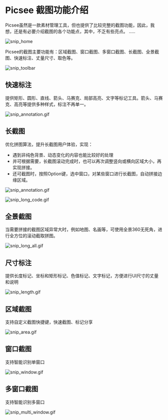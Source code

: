 

# Picsee 截图功能介绍
Picsee虽然是一款素材管理工具，但也提供了比较完整的截图功能，因此，我想，还是有必要介绍截图的各个功能点，其中，不乏有些亮点。 .....
<!-- more -->

![snip_home](https://i.loli.net/2020/11/06/Kzf2vB5ZIs6O4W3.png)

Picsee的截图主要功能有：区域截图、窗口截图、多窗口截图、长截图、全景截图、快速标注、丈量尺寸、取色等。

![snip_toolbar](https://i.loli.net/2020/11/06/VqBHNOJ4hFr7Dkg.png)

## 快速标注
提供矩形、圆形、直线、箭头、马赛克、局部高亮、文字等标记工具。箭头、马赛克、高亮等提供多种样式，标注不再单一。

![snip_annotation.gif](https://i.loli.net/2020/11/06/Ouv6KapBeIVcEiJ.gif)

## 长截图
优化拼图算法，提升长截图用户体验，实现：

- 遇到非纯色背景、动态变化的内容也能比较好的处理
- 并可根据需要，长截图滚动完成时，也可以再次调整竖向或横向区域大小，再实现拼接。
- 还可截图时，按照Option键，选中窗口，对某些窗口进行长截图，自动拼接边缘区域。

![snip_annotation.gif](https://i.loli.net/2020/11/06/Ouv6KapBeIVcEiJ.gif)

![snip_long_code.gif](https://i.loli.net/2020/11/06/iZJLMRPo8W4jx7H.gif)

## 全景截图
当需要拼接的截图区域异常大时，例如地图、名画等，可使用全景360无死角，进行全方位的滚动截取拼图。

![snip_long_all.gif](https://i.loli.net/2020/11/06/rjucaqIK8FBtv9E.gif)

## 尺寸标注
提供长度标记、坐标和矩形标记、色值标记、文字标记，方便进行UI尺寸的丈量和说明

![snip_length.gif](https://i.loli.net/2020/11/06/RGq7WKcZ1ebowSh.gif)

## 区域截图
支持自定义截图快捷键，快速截图、标记分享

![snip_area.gif](https://i.loli.net/2020/11/06/aNtwZMFS8phxWyj.gif)

## 窗口截图
支持智能识别单窗口

![snip_window.gif](https://i.loli.net/2020/11/06/nEYX58uyF4gBLMJ.gif)

## 多窗口截图
支持智能识别多窗口

![snip_multi_window.gif](https://i.loli.net/2020/11/06/haRgfzb65MiLwjU.gif)